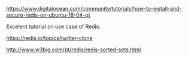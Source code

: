 https://www.digitalocean.com/community/tutorials/how-to-install-and-secure-redis-on-ubuntu-18-04-pt

Excelent tutorial on use case of Redis:

https://redis.io/topics/twitter-clone

http://www.w3big.com/pt/redis/redis-sorted-sets.html
